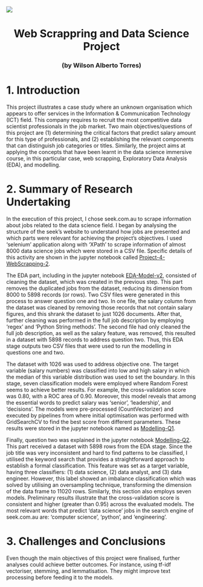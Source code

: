 # ![](https://ga-dash.s3.amazonaws.com/production/assets/logo-9f88ae6c9c3871690e33280fcf557f33.png)
<h1><center>Web Scrappring and Data Science Project</center></h1> <h3><center>(by Wilson Alberto Torres)</center></h3>

# 1. Introduction

This project illustrates a case study where an unknown organisation which appears to offer services in the Information & Communication Technology (ICT) field. This company requires to recruit the most competitive data scientist professionals in the job market. Two main objectives/questions of this project are (1) determining the critical factors that predict salary amount for this type of professionals, and (2) establishing the relevant components that can distinguish job categories or titles.  Similarly, the project aims at applying the concepts that have been learnt in the data science immersive course, in this particular case, web scrapping, Exploratory Data Analysis (EDA), and modelling.

# 2. Summary of Research Undertaking

In the execution of this project, I chose seek.com.au to scrape information about jobs related to the data science field. I began by analysing the structure of the seek’s website to understand how jobs are presented and which parts were relevant for achieving the project’s objectives. I used ‘selenium’ application along with ‘XPath’ to scrape information of almost 8000 data science jobs which were stored in a CSV file. Specific details of this activity are shown in the jupyter notebook called [Project-4-WebScrapping-2](./Project-4-WebScrapping-2.ipynb).

The EDA part, including in the jupyter notebook [EDA-Model-v2](./EDA-Model-v2.ipynb), consisted of cleaning the dataset, which was created in the previous step. This part removes the duplicated jobs from the dataset, reducing its dimension from 8000 to 5898 records (or rows). Two CSV files were generated in this process to answer question one and two. In one file, the salary column from the dataset was cleaned by removing those records that not contain salary figures, and this shrank the dataset to just 1026 documents. After that, further cleaning was performed in the full job description by employing ‘regex’ and ‘Python String methods’. The second file had only cleaned the full job description, as well as the salary feature, was removed, this resulted in a dataset with 5898 records to address question two. Thus, this EDA stage outputs two CSV files that were used to run the modelling in questions one and two.

The dataset with 1026 was used to address objective one. The target variable (salary numbers) was classified into low and high salary in which the median of this variable distribution was used to set the boundary. In this stage, seven classification models were employed where Random Forest seems to achieve better results. For example, the cross-validation score was 0.80, with a ROC area of 0.90. Moreover, this model reveals that among the essential words to predict salary was ‘senior’, ‘leadership’, and ‘decisions’. The models were pre-processed (CountVectorizer) and executed by pipelines from where initial optimisation was performed with GridSearchCV to find the best score from different parameters. These results were stored in the jupyter notebook named as [Modelling-Q1](./Modelling-Q1.ipynb).

Finally, question two was explained in the jupyter notebook [Modelling-Q2](./Modelling-Q2.ipynb). This part received a dataset with 5898 rows from the EDA stage. Since the job title was very inconsistent and hard to find patterns to be classified, I utilised the keyword search that provides a straightforward approach to establish a formal classification. This feature was set as a target variable, having three classifiers: (1) data science, (2) data analyst, and (3) data engineer. However, this label showed an imbalance classification which was solved by utilising an oversampling technique, transforming the dimension of the data frame to 11020 rows. Similarly, this section also employs seven models. Preliminary results illustrate that the cross-validation score is consistent and higher (greater than 0.95) across the evaluated models. The most relevant words that predict ‘data science’ jobs in the search engine of seek.com.au are: ‘computer science’, ‘python’, and ‘engineering’.

# 3. Challenges and Conclusions

Even though the main objectives of this project were finalised, further analyses could achieve better outcomes. For instance, using tf-idf vectoriser, stemming, and lemmatisation. They might improve text processing before feeding it to the models.
